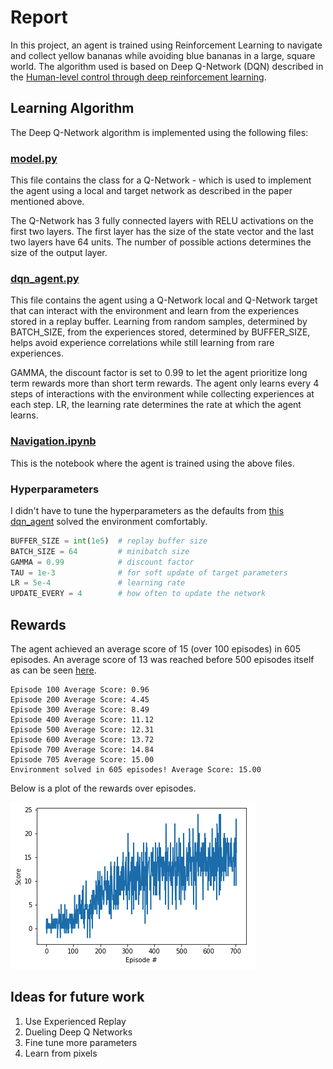# Report

In this project, an agent is trained using Reinforcement Learning to navigate and collect yellow bananas while avoiding blue bananas in a large, square world. The algorithm used is based on Deep Q-Network (DQN) described in the [Human-level control through deep reinforcement learning](https://storage.googleapis.com/deepmind-media/dqn/DQNNaturePaper.pdf).

## Learning Algorithm

The Deep Q-Network algorithm is implemented using the following files:

### [model.py](https://github.com/Pradhyo/udacity-deep-reinforcement-learning/blob/master/Navigation/model.py)
This file contains the class for a Q-Network - which is used to implement the agent using a local and target network as described in the paper mentioned above.

The Q-Network has 3 fully connected layers with RELU activations on the first two layers. The first layer has the size of the state vector and the last two layers have 64 units. The number of possible actions determines the size of the output layer.

### [dqn_agent.py](https://github.com/Pradhyo/udacity-deep-reinforcement-learning/blob/master/Navigation/dqn_agent.py)
This file contains the agent using a Q-Network local and Q-Network target that can interact with the environment and learn from the experiences stored in a replay buffer. Learning from random samples, determined by BATCH_SIZE, from the experiences stored, determined by BUFFER_SIZE, helps avoid experience correlations while still learning from rare experiences.

GAMMA, the discount factor is set to 0.99 to let the agent prioritize long term rewards more than short term rewards. The agent only learns every 4 steps of interactions with the environment while collecting experiences at each step. LR, the learning rate determines the rate at which the agent learns.

### [Navigation.ipynb](https://github.com/Pradhyo/udacity-deep-reinforcement-learning/blob/master/Navigation/Navigation.ipynb)
This is the notebook where the agent is trained using the above files.

### Hyperparameters

I didn't have to tune the hyperparameters as the defaults from [this dqn_agent](https://github.com/udacity/deep-reinforcement-learning/blob/master/dqn/solution/dqn_agent.py) solved the environment comfortably.

```python
BUFFER_SIZE = int(1e5)  # replay buffer size
BATCH_SIZE = 64         # minibatch size
GAMMA = 0.99            # discount factor
TAU = 1e-3              # for soft update of target parameters
LR = 5e-4               # learning rate
UPDATE_EVERY = 4        # how often to update the network
```

## Rewards

The agent achieved an average score of 15 (over 100 episodes) in 605 episodes. An average score of 13 was reached before 500 episodes itself as can be seen [here](https://github.com/Pradhyo/udacity-deep-reinforcement-learning/blob/master/Navigation/Navigation.ipynb).

```
Episode 100	Average Score: 0.96
Episode 200	Average Score: 4.45
Episode 300	Average Score: 8.49
Episode 400	Average Score: 11.12
Episode 500	Average Score: 12.31
Episode 600	Average Score: 13.72
Episode 700	Average Score: 14.84
Episode 705	Average Score: 15.00
Environment solved in 605 episodes!	Average Score: 15.00
```

Below is a plot of the rewards over episodes.

![rewards](https://github.com/Pradhyo/udacity-deep-reinforcement-learning/blob/master/Navigation/rewards.png)

## Ideas for future work

1. Use Experienced Replay
2. Dueling Deep Q Networks
3. Fine tune more parameters
4. Learn from pixels
